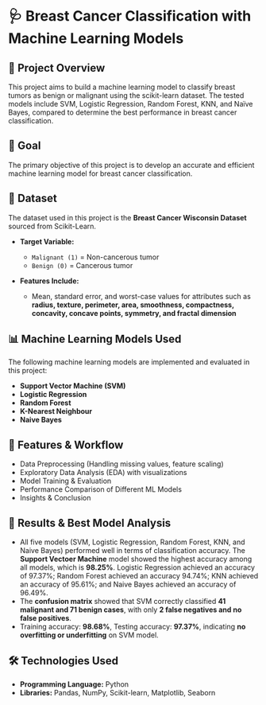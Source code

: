 # 🩺 Breast Cancer Classification with Machine Learning Models  

## 📌 Project Overview
This project aims to build a machine learning model to classify breast tumors as benign or malignant using the scikit-learn dataset. The tested models include SVM, Logistic Regression, Random Forest, KNN, and Naïve Bayes, compared to determine the best performance in breast cancer classification.

## 🎯 Goal
The primary objective of this project is to develop an accurate and efficient machine learning model for breast cancer classification.

## 🔬 Dataset  
The dataset used in this project is the **Breast Cancer  Wisconsin Dataset** sourced from Scikit-Learn.

- **Target Variable:**  
  - `Malignant (1)`  =  Non-cancerous tumor
  - `Benign (0)`  =  Cancerous tumor

- **Features Include:**  
  - Mean, standard error, and worst-case values for attributes such as **radius, texture, perimeter, area, smoothness, compactness, concavity, concave points, symmetry, and fractal dimension**  

## 📊 Machine Learning Models Used  
The following machine learning models are implemented and evaluated in this project:  

- **Support Vector Machine (SVM)**
- **Logistic Regression**  
- **Random Forest**
- **K-Nearest Neighbour**
- **Naive Bayes**      

## 🚀 Features & Workflow  
- Data Preprocessing (Handling missing values, feature scaling)
- Exploratory Data Analysis (EDA) with visualizations
- Model Training & Evaluation
- Performance Comparison of Different ML Models
- Insights & Conclusion  

## 📌 Results & Best Model Analysis  
- All five models (SVM, Logistic Regression, Random Forest, KNN, and Naive Bayes) performed well in terms of classification accuracy.
The **Support Vectoer Machine** model showed the highest accuracy among all models, which is **98.25%**. Logistic Regression achieved an accuracy of 97.37%; Random Forest achieved an accuracy 94.74%; KNN achieved an accuracy of 95.61%; and Naive Bayes achieved an accuracy of 96.49%.   
- The **confusion matrix** showed that SVM correctly classified **41 malignant and 71 benign cases**, with only **2 false negatives and no false positives**.  
- Training accuracy: **98.68%**, Testing accuracy: **97.37%**, indicating **no overfitting or underfitting** on SVM model.  

## 🛠️ Technologies Used  
- **Programming Language:** Python  
- **Libraries:** Pandas, NumPy, Scikit-learn, Matplotlib, Seaborn

